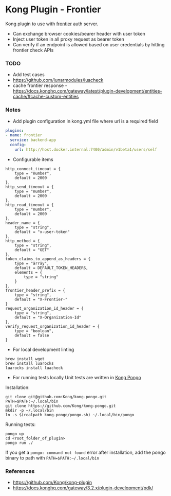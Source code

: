 # Kong Plugin - Frontier

Kong plugin to use with [frontier](https://github.com/raystack/frontier/) auth server.
- Can exchange browser cookies/bearer header with user token
- Inject user token in all proxy request as bearer token
- Can verify if an endpoint is allowed based on user credentials by hitting frontier check APIs

### TODO
- Add test cases
- https://github.com/lunarmodules/luacheck
- cache frontier response - https://docs.konghq.com/gateway/latest/plugin-development/entities-cache/#cache-custom-entities

### Notes
- Add plugin configuration in kong.yml file where url is a required field
```yml
plugins:
- name: frontier
  service: backend-app
  config: 
    url: http://host.docker.internal:7400/admin/v1beta1/users/self
```
- Configurable items
```
http_connect_timeout = {
    type = "number",
    default = 2000
},
http_send_timeout = {
    type = "number",
    default = 2000
},
http_read_timeout = {
    type = "number",
    default = 2000
},
header_name = {
    type = "string",
    default = "x-user-token"
},
http_method = {
    type = "string",
    default = "GET"
},
token_claims_to_append_as_headers = {
    type = "array",
    default = DEFAULT_TOKEN_HEADERS,
    elements = {
        type = "string"
    }
},
frontier_header_prefix = {
    type = "string",
    default = "X-Frontier-"
}
request_organization_id_header = {
    type = "string",
    default = "X-Organization-Id"
},
verify_request_organization_id_header = {
    type = "boolean",
    default = false
}
```
- For local development linting
```
brew install wget
brew install luarocks
luarocks install luacheck
```

- For running tests locally
Unit tests are written in [Kong Pongo](https://github.com/Kong/kong-pongo)

Installation:
```
git clone git@github.com:Kong/kong-pongo.git
PATH=$PATH:~/.local/bin
git clone https://github.com/Kong/kong-pongo.git
mkdir -p ~/.local/bin
ln -s $(realpath kong-pongo/pongo.sh) ~/.local/bin/pongo
```

Running tests:
```
pongo up
cd <root_folder_of_plugin>
pongo run ./
```

If you get a `pongo: command not found` error after installation, add the pongo binary to path with `PATH=$PATH:~/.local/bin`

### References
- https://github.com/Kong/kong-plugin
- https://docs.konghq.com/gateway/3.2.x/plugin-development/pdk/